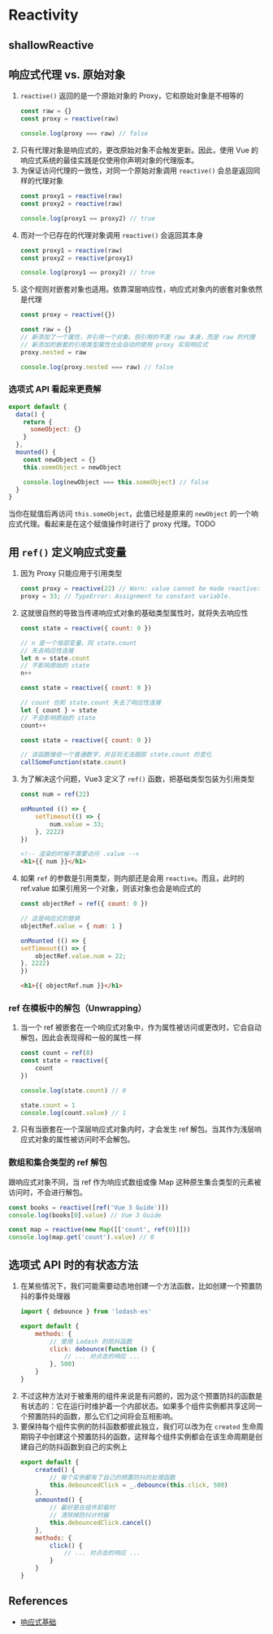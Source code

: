 # Reactivity


## shallowReactive



## 响应式代理 vs. 原始对象
1. `reactive()` 返回的是一个原始对象的 Proxy，它和原始对象是不相等的
    ```js
    const raw = {}
    const proxy = reactive(raw)

    console.log(proxy === raw) // false
    ```
2. 只有代理对象是响应式的，更改原始对象不会触发更新。因此，使用 Vue 的响应式系统的最佳实践是仅使用你声明对象的代理版本。
3. 为保证访问代理的一致性，对同一个原始对象调用 `reactive()` 会总是返回同样的代理对象
    ```js
    const proxy1 = reactive(raw)
    const proxy2 = reactive(raw)

    console.log(proxy1 == proxy2) // true
    ```
4. 而对一个已存在的代理对象调用 `reactive()` 会返回其本身
    ```js
    const proxy1 = reactive(raw)
    const proxy2 = reactive(proxy1)

    console.log(proxy1 == proxy2) // true
    ```
5. 这个规则对嵌套对象也适用。依靠深层响应性，响应式对象内的嵌套对象依然是代理
    ```js
    const proxy = reactive({})

    const raw = {}
    // 新添加了一个属性，并引用一个对象。但引用的不是 raw 本身，而是 raw 的代理
    // 新添加的嵌套的引用类型属性也会自动的使用 proxy 实现响应式
    proxy.nested = raw

    console.log(proxy.nested === raw) // false
    ```

### 选项式 API 看起来更费解
```js
export default {
  data() {
    return {
      someObject: {}
    }
  },
  mounted() {
    const newObject = {}
    this.someObject = newObject

    console.log(newObject === this.someObject) // false
  }
}
```
当你在赋值后再访问 `this.someObject`，此值已经是原来的 `newObject` 的一个响应式代理。看起来是在这个赋值操作时进行了 proxy 代理。TODO


## 用 `ref()` 定义响应式变量
1. 因为 Proxy 只能应用于引用类型
    ```js
    const proxy = reactive(22) // Warn: value cannot be made reactive: 22
    proxy = 33; // TypeError: Assignment to constant variable.
    ```
2. 这就很自然的导致当传递响应式对象的基础类型属性时，就将失去响应性
    ```js
    const state = reactive({ count: 0 })

    // n 是一个局部变量，同 state.count
    // 失去响应性连接
    let n = state.count
    // 不影响原始的 state
    n++
    ```
    ```js
    const state = reactive({ count: 0 })

    // count 也和 state.count 失去了响应性连接
    let { count } = state
    // 不会影响原始的 state
    count++
    ```
    ```js
    const state = reactive({ count: 0 })

    // 该函数接收一个普通数字，并且将无法跟踪 state.count 的变化
    callSomeFunction(state.count)
    ```
3. 为了解决这个问题，Vue3 定义了 `ref()` 函数，把基础类型包装为引用类型
    ```js
    const num = ref(22)

    onMounted (() => {
        setTimeout(() => {
            num.value = 33;
        }, 2222)
    })
    ```
    ```html
    <!-- 渲染的时候不需要访问 .value -->
    <h1>{{ num }}</h1>
    ```
4. 如果 `ref` 的参数是引用类型，则内部还是会用 `reactive`。而且，此时的 ref.value 如果引用另一个对象，则该对象也会是响应式的
    ```js
    const objectRef = ref({ count: 0 })

    // 这是响应式的替换
    objectRef.value = { num: 1 }

    onMounted (() => {
    setTimeout(() => {
        objectRef.value.num = 22;
    }, 2222)
    })
    ```
    ```html
    <h1>{{ objectRef.num }}</h1>
    ```

### ref 在模板中的解包（Unwrapping）
1. 当一个 ref 被嵌套在一个响应式对象中，作为属性被访问或更改时，它会自动解包，因此会表现得和一般的属性一样
    ```js
    const count = ref(0)
    const state = reactive({
        count
    })

    console.log(state.count) // 0

    state.count = 1
    console.log(count.value) // 1
    ```
2. 只有当嵌套在一个深层响应式对象内时，才会发生 ref 解包。当其作为浅层响应式对象的属性被访问时不会解包。

### 数组和集合类型的 ref 解包​
跟响应式对象不同，当 ref 作为响应式数组或像 Map 这种原生集合类型的元素被访问时，不会进行解包。
```js
const books = reactive([ref('Vue 3 Guide')])
console.log(books[0].value) // Vue 3 Guide

const map = reactive(new Map([['count', ref(0)]]))
console.log(map.get('count').value) // 0
```


## 选项式 API 时的有状态方法​
1. 在某些情况下，我们可能需要动态地创建一个方法函数，比如创建一个预置防抖的事件处理器
    ```js
    import { debounce } from 'lodash-es'

    export default {
        methods: {
            // 使用 Lodash 的防抖函数
            click: debounce(function () {
                // ... 对点击的响应 ...
            }, 500)
        }
    }
    ```
2. 不过这种方法对于被重用的组件来说是有问题的，因为这个预置防抖的函数是有状态的：它在运行时维护着一个内部状态。如果多个组件实例都共享这同一个预置防抖的函数，那么它们之间将会互相影响。
3. 要保持每个组件实例的防抖函数都彼此独立，我们可以改为在 `created` 生命周期钩子中创建这个预置防抖的函数，这样每个组件实例都会在该生命周期是创建自己的防抖函数到自己的实例上
    ```js
    export default {
        created() {
            // 每个实例都有了自己的预置防抖的处理函数
            this.debouncedClick = _.debounce(this.click, 500)
        },
        unmounted() {
            // 最好是在组件卸载时
            // 清除掉防抖计时器
            this.debouncedClick.cancel()
        },
        methods: {
            click() {
                // ... 对点击的响应 ...
            }
        }
    }
    ```


## References
* [响应式基础](https://cn.vuejs.org/guide/essentials/reactivity-fundamentals.html)